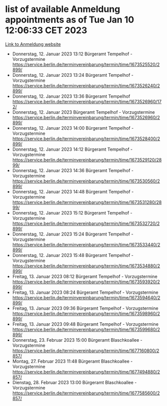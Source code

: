 # list of available Anmeldung appointments as of Tue Jan 10 12:06:33 CET 2023
[Link to Anmeldung website](https://service.berlin.de/terminvereinbarung/termin/tag.php?termin=0&anliegen[]=120686&dienstleisterlist=122210,122217,327316,122219,327312,122227,327314,122231,327346,122243,327348,122252,329742,122260,329745,122262,329748,122254,329751,122271,327278,122273,327274,122277,327276,330436,122280,327294,122282,327290,122284,327292,327539,122291,327270,122285,327266,122286,327264,122296,327268,150230,329760,122301,327282,122297,327286,122294,327284,122312,329763,122314,329775,122304,327330,122311,327334,122309,327332,122281,327352,122279,329772,122276,327324,122274,327326,122267,329766,122246,327318,122251,327320,122257,327322,122208,327298,122226,327300,121362,121364&herkunft=http%3A%2F%2Fservice.berlin.de%2Fdienstleistung%2F120686%2F)
- Donnerstag, 12. Januar 2023 13:12 Bürgeramt Tempelhof - Vorzugstermine https://service.berlin.de/terminvereinbarung/termin/time/1673525520/2899/
- Donnerstag, 12. Januar 2023 13:24 Bürgeramt Tempelhof - Vorzugstermine https://service.berlin.de/terminvereinbarung/termin/time/1673526240/2899/
- Donnerstag, 12. Januar 2023 13:36 Bürgeramt Tempelhof https://service.berlin.de/terminvereinbarung/termin/time/1673526960/172/
- Donnerstag, 12. Januar 2023  Bürgeramt Tempelhof - Vorzugstermine https://service.berlin.de/terminvereinbarung/termin/time/1673526960/2899/
- Donnerstag, 12. Januar 2023 14:00 Bürgeramt Tempelhof - Vorzugstermine https://service.berlin.de/terminvereinbarung/termin/time/1673528400/2899/
- Donnerstag, 12. Januar 2023 14:12 Bürgeramt Tempelhof - Vorzugstermine https://service.berlin.de/terminvereinbarung/termin/time/1673529120/2899/
- Donnerstag, 12. Januar 2023 14:36 Bürgeramt Tempelhof - Vorzugstermine https://service.berlin.de/terminvereinbarung/termin/time/1673530560/2899/
- Donnerstag, 12. Januar 2023 14:48 Bürgeramt Tempelhof - Vorzugstermine https://service.berlin.de/terminvereinbarung/termin/time/1673531280/2899/
- Donnerstag, 12. Januar 2023 15:12 Bürgeramt Tempelhof - Vorzugstermine https://service.berlin.de/terminvereinbarung/termin/time/1673532720/2899/
- Donnerstag, 12. Januar 2023 15:24 Bürgeramt Tempelhof - Vorzugstermine https://service.berlin.de/terminvereinbarung/termin/time/1673533440/2899/
- Donnerstag, 12. Januar 2023 15:48 Bürgeramt Tempelhof - Vorzugstermine https://service.berlin.de/terminvereinbarung/termin/time/1673534880/2899/
- Freitag, 13. Januar 2023 08:12 Bürgeramt Tempelhof - Vorzugstermine https://service.berlin.de/terminvereinbarung/termin/time/1673593920/2899/
- Freitag, 13. Januar 2023 08:24 Bürgeramt Tempelhof - Vorzugstermine https://service.berlin.de/terminvereinbarung/termin/time/1673594640/2899/
- Freitag, 13. Januar 2023 09:36 Bürgeramt Tempelhof - Vorzugstermine https://service.berlin.de/terminvereinbarung/termin/time/1673598960/2899/
- Freitag, 13. Januar 2023 09:48 Bürgeramt Tempelhof - Vorzugstermine https://service.berlin.de/terminvereinbarung/termin/time/1673599680/2899/
- Donnerstag, 23. Februar 2023 15:00 Bürgeramt Blaschkoallee - Vorzugstermine https://service.berlin.de/terminvereinbarung/termin/time/1677160800/2857/
- Montag, 27. Februar 2023 11:48 Bürgeramt Blaschkoallee - Vorzugstermine https://service.berlin.de/terminvereinbarung/termin/time/1677494880/2857/
- Dienstag, 28. Februar 2023 13:00 Bürgeramt Blaschkoallee - Vorzugstermine https://service.berlin.de/terminvereinbarung/termin/time/1677585600/2857/
